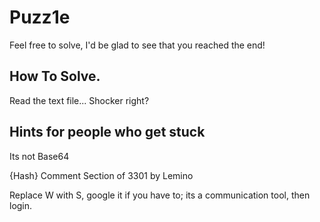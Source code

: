 # Puzz1e

Feel free to solve, I'd be glad to see that you reached the end!

## How To Solve.

Read the text file... Shocker right?

## Hints for people who get stuck

Its not Base64

{Hash} Comment Section of 3301 by Lemino

Replace W with S, google it if you have to; its a communication tool, then login.
